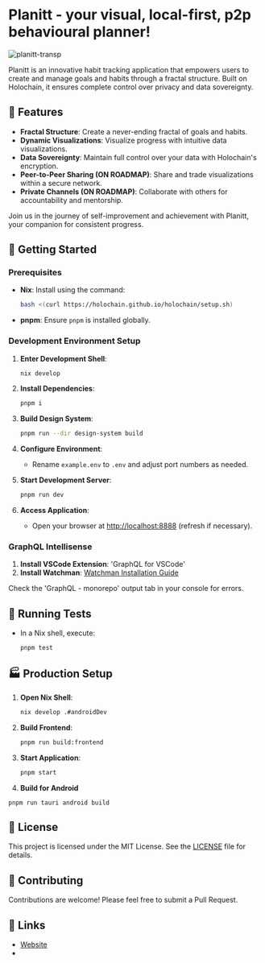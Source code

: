 # Planitt - your visual, local-first, p2p behavioural planner!

![planitt-transp](https://github.com/user-attachments/assets/c1807428-6743-4986-9e36-e8dafe4e090c)

Planitt is an innovative habit tracking application that empowers users to create and manage goals and habits through a fractal structure. Built on Holochain, it ensures complete control over privacy and data sovereignty.

## 🌟 Features
- **Fractal Structure**: Create a never-ending fractal of goals and habits.
- **Dynamic Visualizations**: Visualize progress with intuitive data visualizations.
- **Data Sovereignty**: Maintain full control over your data with Holochain's encryption.
- **Peer-to-Peer Sharing (ON ROADMAP)**: Share and trade visualizations within a secure network.
- **Private Channels (ON ROADMAP)**: Collaborate with others for accountability and mentorship.

Join us in the journey of self-improvement and achievement with Planitt, your companion for consistent progress.

## 🚀 Getting Started

### Prerequisites

- **Nix**: Install using the command:
  ```bash
  bash <(curl https://holochain.github.io/holochain/setup.sh)
  ```
- **pnpm**: Ensure `pnpm` is installed globally.

### Development Environment Setup

1. **Enter Development Shell**:
   ```bash
   nix develop
   ```

2. **Install Dependencies**:
   ```bash
   pnpm i
   ```

3. **Build Design System**:
   ```bash
   pnpm run --dir design-system build
   ```

4. **Configure Environment**:
   - Rename `example.env` to `.env` and adjust port numbers as needed.

5. **Start Development Server**:
   ```bash
   pnpm run dev
   ```

6. **Access Application**:
   - Open your browser at [http://localhost:8888](http://localhost:8888) (refresh if necessary).

### GraphQL Intellisense

1. **Install VSCode Extension**: 'GraphQL for VSCode'
2. **Install Watchman**: [Watchman Installation Guide](https://facebook.github.io/watchman/docs/install)

Check the 'GraphQL - monorepo' output tab in your console for errors.

## 🧪 Running Tests

- In a Nix shell, execute:
  ```bash
  pnpm test
  ```

## 🏭 Production Setup

1. **Open Nix Shell**:
   ```bash
   nix develop .#androidDev
   ```

2. **Build Frontend**:
   ```bash
   pnpm run build:frontend
   ```

3. **Start Application**:
   ```bash
   pnpm start
   ```

4. **Build for Android**
  ``` 
  pnpm run tauri android build
  ```

## 📄 License

This project is licensed under the MIT License. See the [LICENSE](LICENSE) file for details.

## 🤝 Contributing

Contributions are welcome! Please feel free to submit a Pull Request.

## 🔗 Links

- [Website](https://planitt.io)
- [Video Demo]: (https://streamable.com/pu04hz?src=player-page-share)
